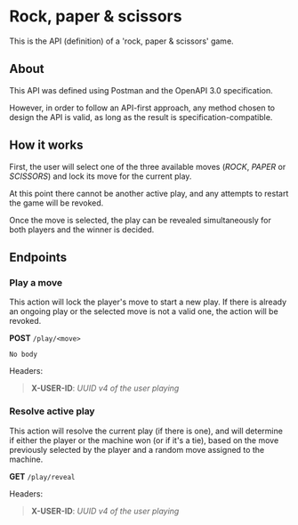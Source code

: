 
# Rock, paper & scissors

This is the API (definition) of a 'rock, paper & scissors' game.

## About

This API was defined using Postman and the OpenAPI 3.0 specification.

However, in order to follow an API-first approach, any method chosen to design the API is valid, as long as the result is specification-compatible.

## How it works

First, the user will select one of the three available moves (*ROCK*, *PAPER* or *SCISSORS*) and lock its move for the current play.

At this point there cannot be another active play, and any attempts to restart the game will be revoked.

Once the move is selected, the play can be revealed simultaneously for both players and the winner is decided.

## Endpoints

### Play a move

This action will lock the player's move to start a new play. If there is already an ongoing play or the selected move is not a valid one, the action will be revoked.

**POST** `/play/<move>`
```
No body
```

Headers:
> **X-USER-ID**: *UUID v4 of the user playing*

### Resolve active play

This action will resolve the current play (if there is one), and will determine if either the player or the machine won (or if it's a tie), based on the move previously selected by the player and a random move assigned to the machine.

**GET** `/play/reveal`

Headers:
> **X-USER-ID**: *UUID v4 of the user playing*
